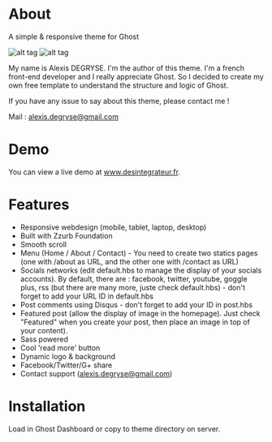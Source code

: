 About
====

A simple &amp; responsive theme for Ghost

![alt tag](http://alexisdegryse.fr/img/mockup-desintegrateur-1.jpg)
![alt tag](http://alexisdegryse.fr/img/mockup-desintegrateur-2.jpg)

My name is Alexis DEGRYSE. I'm the author of this theme. 
I'm a french front-end developer and I really appreciate Ghost. 
So I decided to create my own free template to understand the structure and logic of Ghost.

If you have any issue to say about this theme, please contact me !

Mail : alexis.degryse@gmail.com

Demo
====

You can view a live demo at www.desintegrateur.fr.

Features
====
* Responsive webdesign (mobile, tablet, laptop, desktop)
* Built with Zzurb Foundation
* Smooth scroll
* Menu (Home / About / Contact) - You need to create two statics pages (one with /about as URL, and the other one with /contact as URL)
* Socials networks (edit default.hbs to manage the display of your socials accounts). By default, there are : facebook, twitter, youtube, goggle plus, rss (but there are many more, juste check default.hbs) - don't forget to add your URL ID in default.hbs
* Post comments using Disqus - don't forget to add your ID in post.hbs
* Featured post (allow the display of image in the homepage). Just check "Featured" when you create your post, then place an image in top of your content).
* Sass powered
* Cool 'read more' button
* Dynamic logo & background
* Facebook/Twitter/G+ share
* Contact support (alexis.degryse@gmail.com)

Installation
====

Load in Ghost Dashboard or copy to theme directory on server.
